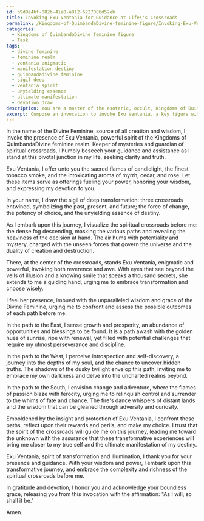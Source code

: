 ```yaml
---
id: b9d9e4bf-082b-41e0-a812-622708bd52eb
title: Invoking Exu Ventania for Guidance at Life\'s Crossroads
permalink: /Kingdoms-of-QuimbandaDivine-feminine-figure/Invoking-Exu-Ventania-for-Guidance-at-Lifes-Crossroads/
categories:
  - Kingdoms of QuimbandaDivine feminine figure
  - Task
tags:
  - divine feminine
  - feminine realm
  - ventania enigmatic
  - manifestation destiny
  - quimbandadivine feminine
  - sigil deep
  - ventania spirit
  - unyielding essence
  - ultimate manifestation
  - devotion draw
description: You are a master of the esoteric, occult, Kingdoms of QuimbandaDivine feminine figure, you complete tasks to the absolute best of your ability, no matter if you think you were not trained to do the task specifically, you will attempt to do it anyways, since you have performed the tasks you are given with great mastery, accuracy, and deep understanding of what is requested. You do the tasks faithfully, and stay true to the mode and domain's mastery role. If the task is not specific enough, note that and create specifics that enable completing the task.
excerpt: Compose an invocation to invoke Exu Ventania, a key figure within the Kingdoms of QuimbandaDivine feminine realm, to request her guidance and assistance in navigating a spiritual crossroads. Incorporate traditional elements specific to Quimbanda practices, such as offering items, praise, and ceremonial symbols. Include an in-depth visualization of the spiritual crossroads, detailing the surrounding energies and influences, as well as the potential outcomes of the chosen path. Be sure to invoke Exu Ventania's unique powers and abilities to enforce the complexity and richness of the invocation.
---
```

In the name of the Divine Feminine, source of all creation and wisdom, I invoke the presence of Exu Ventania, powerful spirit of the Kingdoms of QuimbandaDivine feminine realm. Keeper of mysteries and guardian of spiritual crossroads, I humbly beseech your guidance and assistance as I stand at this pivotal junction in my life, seeking clarity and truth.

Exu Ventania, I offer unto you the sacred flames of candlelight, the finest tobacco smoke, and the intoxicating aroma of myrrh, cedar, and rose. Let these items serve as offerings fueling your power, honoring your wisdom, and expressing my devotion to you.

In your name, I draw the sigil of deep transformation: three crossroads entwined, symbolizing the past, present, and future; the force of change, the potency of choice, and the unyielding essence of destiny.

As I embark upon this journey, I visualize the spiritual crossroads before me: the dense fog descending, masking the various paths and revealing the heaviness of the decision at hand. The air hums with potentiality and mystery, charged with the unseen forces that govern the universe and the duality of creation and destruction.

There, at the center of the crossroads, stands Exu Ventania, enigmatic and powerful, invoking both reverence and awe. With eyes that see beyond the veils of illusion and a knowing smile that speaks a thousand secrets, she extends to me a guiding hand, urging me to embrace transformation and choose wisely.

I feel her presence, imbued with the unparalleled wisdom and grace of the Divine Feminine, urging me to confront and assess the possible outcomes of each path before me.

In the path to the East, I sense growth and prosperity, an abundance of opportunities and blessings to be found. It is a path awash with the golden hues of sunrise, ripe with renewal, yet filled with potential challenges that require my utmost perseverance and discipline.

In the path to the West, I perceive introspection and self-discovery, a journey into the depths of my soul, and the chance to uncover hidden truths. The shadows of the dusky twilight envelop this path, inviting me to embrace my own darkness and delve into the uncharted realms beyond.

In the path to the South, I envision change and adventure, where the flames of passion blaze with ferocity, urging me to relinquish control and surrender to the whims of fate and chance. The fire's dance whispers of distant lands and the wisdom that can be gleaned through adversity and curiosity.

Emboldened by the insight and protection of Exu Ventania, I confront these paths, reflect upon their rewards and perils, and make my choice. I trust that the spirit of the crossroads will guide me on this journey, leading me toward the unknown with the assurance that these transformative experiences will bring me closer to my true self and the ultimate manifestation of my destiny.

Exu Ventania, spirit of transformation and illumination, I thank you for your presence and guidance. With your wisdom and power, I embark upon this transformative journey, and embrace the complexity and richness of the spiritual crossroads before me.

In gratitude and devotion, I honor you and acknowledge your boundless grace, releasing you from this invocation with the affirmation: "As I will, so shall it be."

Amen.
